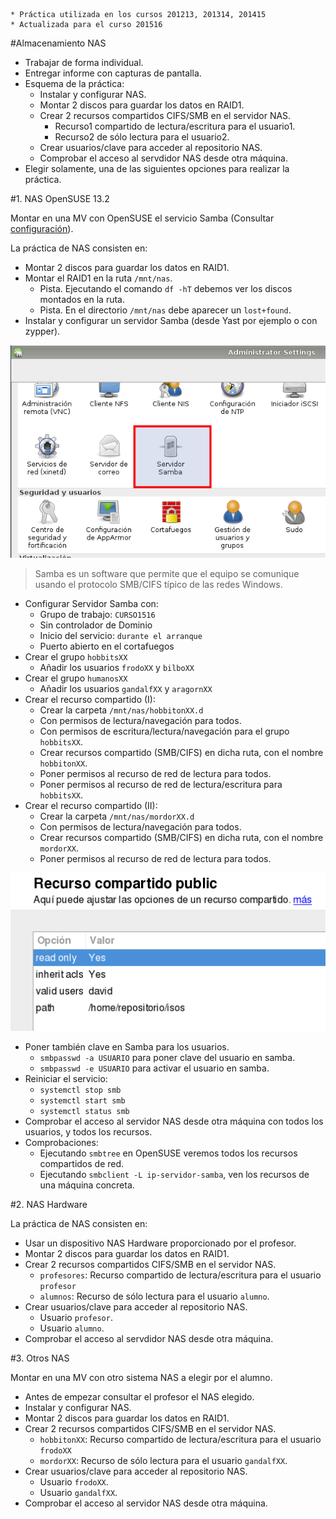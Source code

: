 ```
* Práctica utilizada en los cursos 201213, 201314, 201415
* Actualizada para el curso 201516
```

#Almacenamiento NAS

* Trabajar de forma individual.
* Entregar informe con capturas de pantalla.
* Esquema de la práctica:
    * Instalar y configurar NAS.
    * Montar 2 discos para guardar los datos en RAID1.
    * Crear 2 recursos compartidos CIFS/SMB en el servidor NAS.
        * Recurso1 compartido de lectura/escritura para el usuario1.
        * Recurso2 de sólo lectura para el usuario2.
    * Crear usuarios/clave para acceder al repositorio NAS.
    * Comprobar el acceso al servdidor NAS desde otra máquina.
* Elegir solamente, una de las siguientes opciones para realizar la práctica.

#1. NAS OpenSUSE 13.2

Montar en una MV con OpenSUSE el servicio Samba
(Consultar [configuración](../../global/configuracion-aula109.md)).

La práctica de NAS consisten en:
* Montar 2 discos para guardar los datos en RAID1.
* Montar el RAID1 en la ruta `/mnt/nas`.
    * Pista. Ejecutando el comando `df -hT` debemos ver los discos montados en la ruta.
    * Pista. En el directorio `/mnt/nas` debe aparecer un `lost+found`.
* Instalar y configurar un servidor Samba (desde Yast por ejemplo o con zypper).

![nas-opensuse-yast-samba.png](./files/nas-opensuse-yast-samba.png)

> Samba es un software que permite que el equipo se comunique
usando el protocolo SMB/CIFS típico de las redes Windows.

* Configurar Servidor Samba con:
    * Grupo de trabajo: `CURSO1516`
    * Sin controlador de Dominio
    * Inicio del servicio: `durante el arranque`
    * Puerto abierto en el cortafuegos
* Crear el grupo `hobbitsXX`
    * Añadir los usuarios `frodoXX` y `bilboXX`
* Crear el grupo `humanosXX`
    * Añadir los usuarios `gandalfXX` y `aragornXX`
* Crear el recurso compartido (I):
    * Crear la carpeta `/mnt/nas/hobbitonXX.d`
    * Con permisos de lectura/navegación para todos.
    * Con permisos de escritura/lectura/navegación para el grupo `hobbitsXX`.
    * Crear recursos compartido (SMB/CIFS) en dicha ruta, con el nombre `hobbitonXX`.
    * Poner permisos al recurso de red de lectura para todos.
    * Poner permisos al recurso de red de lectura/escritura para `hobbitsXX`.
* Crear el recurso compartido (II):
    * Crear la carpeta `/mnt/nas/mordorXX.d`
    * Con permisos de lectura/navegación para todos.
    * Crear recursos compartido (SMB/CIFS) en dicha ruta, con el nombre `mordorXX`.
    * Poner permisos al recurso de red de lectura para todos.

![nas-samba-share.png](./files/nas-samba-share.png)

* Poner también clave en Samba para los usuarios.
    * `smbpasswd -a USUARIO` para poner clave del usuario en samba.
    * `smbpasswd -e USUARIO` para activar el usuario en samba.
* Reiniciar el servicio:
    * `systemctl stop smb`
    * `systemctl start smb`
    * `systemctl status smb`
* Comprobar el acceso al servidor NAS desde otra máquina con todos los 
usuarios, y todos los recursos. 
* Comprobaciones:
    * Ejecutando `smbtree` en OpenSUSE veremos todos los recursos compartidos de red.
    * Ejecutando `smbclient -L ip-servidor-samba`, ven los recursos de una máquina concreta.

#2. NAS Hardware

La práctica de NAS consisten en:
* Usar un dispositivo NAS Hardware proporcionado por el profesor.
* Montar 2 discos para guardar los datos en RAID1.
* Crear 2 recursos compartidos CIFS/SMB en el servidor NAS.
    * `profesores`: Recurso compartido de lectura/escritura para el usuario `profesor`
    * `alumnos`: Recurso de sólo lectura para el usuario `alumno`.
* Crear usuarios/clave para acceder al repositorio NAS.
    * Usuario `profesor`.
    * Usuario `alumno`.
* Comprobar el acceso al servdidor NAS desde otra máquina.

#3. Otros NAS

Montar en una MV con otro sistema NAS a elegir por el alumno.
* Antes de empezar consultar el profesor el NAS elegido. 
* Instalar y configurar NAS.
* Montar 2 discos para guardar los datos en RAID1.
* Crear 2 recursos compartidos CIFS/SMB en el servidor NAS.
    * `hobbitonXX`: Recurso compartido de lectura/escritura para el usuario `frodoXX`
    * `mordorXX`: Recurso de sólo lectura para el usuario `gandalfXX`.
* Crear usuarios/clave para acceder al repositorio NAS.
    * Usuario `frodoXX`.
    * Usuario `gandalfXX`.
* Comprobar el acceso al servidor NAS desde otra máquina. 
